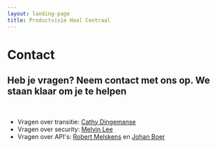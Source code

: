 ```yaml
---
layout: landing-page
title: Productvisie Haal Centraal
---
```


# Contact
## Heb je vragen? Neem contact met ons op. We staan klaar om je te helpen 

&nbsp;      
* Vragen over transitie: [Cathy Dingemanse](mailto:cathy.dingemanse@denhaag.nl)
* Vragen over security: [Melvin Lee](mailto:melvin.lee@iswish.nl)
* Vragen over API's: [Robert Melskens](mailto:robert.melskens@vng.nl) en [Johan Boer](mailto:johan.boer@vng.nl)

